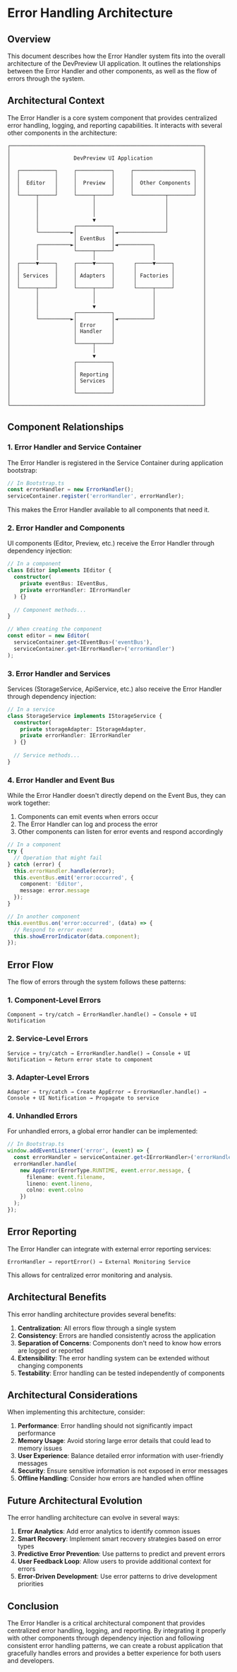 # Error Handling Architecture

## Overview

This document describes how the Error Handler system fits into the overall architecture of the DevPreview UI application. It outlines the relationships between the Error Handler and other components, as well as the flow of errors through the system.

## Architectural Context

The Error Handler is a core system component that provides centralized error handling, logging, and reporting capabilities. It interacts with several other components in the architecture:

```
┌─────────────────────────────────────────────────────────────┐
│                                                             │
│                    DevPreview UI Application                │
│                                                             │
│  ┌───────────┐     ┌───────────┐     ┌───────────────────┐  │
│  │           │     │           │     │                   │  │
│  │  Editor   │     │  Preview  │     │  Other Components │  │
│  │           │     │           │     │                   │  │
│  └─────┬─────┘     └─────┬─────┘     └──────────┬────────┘  │
│        │                 │                      │           │
│        │                 │                      │           │
│        │                 │                      │           │
│        │                 ▼                      │           │
│        │           ┌───────────┐                │           │
│        └──────────►│           │◄───────────────┘           │
│                    │ EventBus  │                            │
│        ┌──────────►│           │◄───────────┐               │
│        │           └─────┬─────┘            │               │
│        │                 │                  │               │
│  ┌─────▼─────┐     ┌─────▼─────┐      ┌─────▼─────┐         │
│  │           │     │           │      │           │         │
│  │ Services  │     │ Adapters  │      │ Factories │         │
│  │           │     │           │      │           │         │
│  └─────┬─────┘     └─────┬─────┘      └─────┬─────┘         │
│        │                 │                  │               │
│        │                 │                  │               │
│        │                 ▼                  │               │
│        │           ┌───────────┐            │               │
│        └──────────►│           │◄───────────┘               │
│                    │ Error     │                            │
│                    │ Handler   │                            │
│                    │           │                            │
│                    └─────┬─────┘                            │
│                          │                                  │
│                          ▼                                  │
│                    ┌───────────┐                            │
│                    │           │                            │
│                    │ Reporting │                            │
│                    │ Services  │                            │
│                    │           │                            │
│                    └───────────┘                            │
│                                                             │
└─────────────────────────────────────────────────────────────┘
```

## Component Relationships

### 1. Error Handler and Service Container

The Error Handler is registered in the Service Container during application bootstrap:

```typescript
// In Bootstrap.ts
const errorHandler = new ErrorHandler();
serviceContainer.register('errorHandler', errorHandler);
```

This makes the Error Handler available to all components that need it.

### 2. Error Handler and Components

UI components (Editor, Preview, etc.) receive the Error Handler through dependency injection:

```typescript
// In a component
class Editor implements IEditor {
  constructor(
    private eventBus: IEventBus,
    private errorHandler: IErrorHandler
  ) {}
  
  // Component methods...
}

// When creating the component
const editor = new Editor(
  serviceContainer.get<IEventBus>('eventBus'),
  serviceContainer.get<IErrorHandler>('errorHandler')
);
```

### 3. Error Handler and Services

Services (StorageService, ApiService, etc.) also receive the Error Handler through dependency injection:

```typescript
// In a service
class StorageService implements IStorageService {
  constructor(
    private storageAdapter: IStorageAdapter,
    private errorHandler: IErrorHandler
  ) {}
  
  // Service methods...
}
```

### 4. Error Handler and Event Bus

While the Error Handler doesn't directly depend on the Event Bus, they can work together:

1. Components can emit events when errors occur
2. The Error Handler can log and process the error
3. Other components can listen for error events and respond accordingly

```typescript
// In a component
try {
  // Operation that might fail
} catch (error) {
  this.errorHandler.handle(error);
  this.eventBus.emit('error:occurred', { 
    component: 'Editor', 
    message: error.message 
  });
}

// In another component
this.eventBus.on('error:occurred', (data) => {
  // Respond to error event
  this.showErrorIndicator(data.component);
});
```

## Error Flow

The flow of errors through the system follows these patterns:

### 1. Component-Level Errors

```
Component → try/catch → ErrorHandler.handle() → Console + UI Notification
```

### 2. Service-Level Errors

```
Service → try/catch → ErrorHandler.handle() → Console + UI Notification → Return error state to component
```

### 3. Adapter-Level Errors

```
Adapter → try/catch → Create AppError → ErrorHandler.handle() → Console + UI Notification → Propagate to service
```

### 4. Unhandled Errors

For unhandled errors, a global error handler can be implemented:

```typescript
// In Bootstrap.ts
window.addEventListener('error', (event) => {
  const errorHandler = serviceContainer.get<IErrorHandler>('errorHandler');
  errorHandler.handle(
    new AppError(ErrorType.RUNTIME, event.error.message, {
      filename: event.filename,
      lineno: event.lineno,
      colno: event.colno
    })
  );
});
```

## Error Reporting

The Error Handler can integrate with external error reporting services:

```
ErrorHandler → reportError() → External Monitoring Service
```

This allows for centralized error monitoring and analysis.

## Architectural Benefits

This error handling architecture provides several benefits:

1. **Centralization**: All errors flow through a single system
2. **Consistency**: Errors are handled consistently across the application
3. **Separation of Concerns**: Components don't need to know how errors are logged or reported
4. **Extensibility**: The error handling system can be extended without changing components
5. **Testability**: Error handling can be tested independently of components

## Architectural Considerations

When implementing this architecture, consider:

1. **Performance**: Error handling should not significantly impact performance
2. **Memory Usage**: Avoid storing large error details that could lead to memory issues
3. **User Experience**: Balance detailed error information with user-friendly messages
4. **Security**: Ensure sensitive information is not exposed in error messages
5. **Offline Handling**: Consider how errors are handled when offline

## Future Architectural Evolution

The error handling architecture can evolve in several ways:

1. **Error Analytics**: Add error analytics to identify common issues
2. **Smart Recovery**: Implement smart recovery strategies based on error types
3. **Predictive Error Prevention**: Use patterns to predict and prevent errors
4. **User Feedback Loop**: Allow users to provide additional context for errors
5. **Error-Driven Development**: Use error patterns to drive development priorities

## Conclusion

The Error Handler is a critical architectural component that provides centralized error handling, logging, and reporting. By integrating it properly with other components through dependency injection and following consistent error handling patterns, we can create a robust application that gracefully handles errors and provides a better experience for both users and developers.